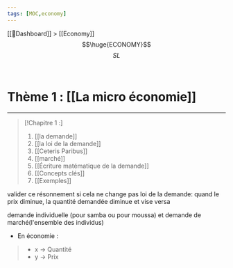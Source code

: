 ```yaml
---
tags: [MOC,economy]
---
```

[[📝Dashboard]] > [[Economy]]
<br/>
$$\huge{ECONOMY}$$
$$
SL
$$



<br/>

# Thème 1 : [[La micro économie]]
___

> [!Chapitre 1 :]
>1. [[la demande]]
>2. [[la loi de la demande]]
>3. [[Ceteris Paribus]]
>4. [[marché]]
>5. [[Écriture matématique de la demande]]
>6. [[Concepts clés]]
>7. [[Exemples]]

valider ce résonnement si cela ne change pas
loi de la demande: quand le prix diminue, la quantité demandée diminue et vise versa

demande individuelle (pour samba ou pour moussa) et demande de marché(l'ensemble des individus)

- En économie : 
>- x $\rightarrow$ Quantité 
>-  y $\rightarrow$ Prix





